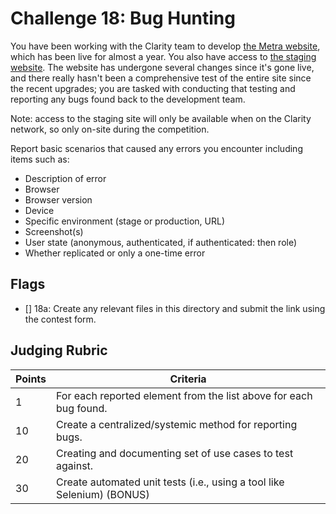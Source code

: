 # Challenge 18: Bug Hunting

You have been working with the Clarity team to develop [the Metra website](https://metrarail.com/), which has been live for almost a year. You also have access to [the staging website](https://stage.metratest.com/). The website has undergone several changes since it's gone live, and there really hasn't been a comprehensive test of the entire site since the recent upgrades; you are tasked with conducting that testing and reporting any bugs found back to the development team.

Note: access to the staging site will only be available when on the Clarity network, so only on-site during the competition.

Report basic scenarios that caused any errors you encounter including items such as:
* Description of error
* Browser
* Browser version
* Device
* Specific environment (stage or production, URL)
* Screenshot(s)
* User state (anonymous, authenticated, if authenticated: then role)
* Whether replicated or only a one-time error

## Flags

- [] 18a: Create any relevant files in this directory and submit the link using the contest form.

## Judging Rubric

Points | Criteria
------ | --------
1 | For each reported element from the list above for each bug found.
10 | Create a centralized/systemic method for reporting bugs.
20 | Creating and documenting set of use cases to test against.
30 | Create automated unit tests (i.e., using a tool like Selenium) (BONUS)